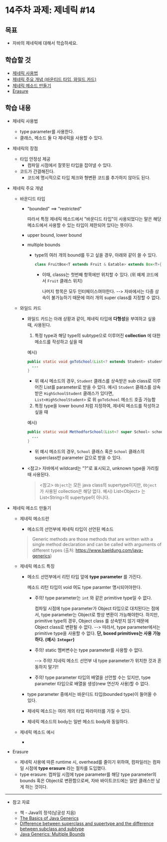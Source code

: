 # 14주차 과제: 제네릭 \#14

## 목표

- 자바의 제네릭에 대해서 학습하세요.

## 학습할 것

- [제네릭 사용법](#제네릭-사용법)
- [제네릭 주요 개념 (바운티드 타입, 와일드 카드)](#제네릭-주요-개념)
- [제네릭 메소드 만들기](#제네릭-메소드-만들기)
- [Erasure](#Erasure)

## 학습 내용

- 제네릭 사용법
  - type parameter를 사용한다.
  - 클래스, 메소드 둘 다 제네릭을 사용할 수 있다.

- 제네릭의 장점

  - 타입 안정성 제공
    - 컴파일 시점에서 잘못된 타입을 잡아낼 수 있다.
  - 코드가 간결해진다.
    - 코드에 명시적으로 타입 체크와 형변환 코드를 추가하지 않아도 된다.

- 제네릭 주요 개념

  - 바운디드 타입

    - "bounded" ==> "restricted"

      따라서 특정 제네릭 메소드에서 "바운디드 타입"이 사용되었다는 말은 해당 메소드에서 사용할 수 있는 타입이 제한되어 있다는 뜻이다.

    - upper bound, lower bound

    - multiple bounds

      - type의 여러 개의 bound를 두고 싶을 경우, 아래와 같이 쓸 수 있다.

        ```java
        class FruitBox<T extends Fruit & Eatable> extends Box<T>{}
        ```

        - 이때, classs는 첫번째 항목에만 위치할 수 있다. (위 예제 코드에서 `Fruit` 클래스 위치)

          나머지 항목은 모두 인터페이스여야한다.
          --> 자바에서는 다중 상속이 불가능하기 때문에 여러 개의 super class를 지정할 수 없다.

  - 와일드 카드

    - 와일드 카드는 아래 상황과 같이, 제네릭 타입에 **다형성**을 부여하고 싶을 때, 사용된다.

      1) 특정 type과 해당 type의 subtype으로 이루어진 **collection** 에 대한 메소드를 작성하고 싶을 때

      예시)

      ```java
      public static void goToSchool(List<? extends Student> students){
        ...
      }
      ```

      - 위 예시 메소드의 경우, `Student` 클래스를 상속받은 sub class로 이루어진 List를 parameter로 받을 수 있다.
        예시) `Student` 클래스를 상속받은 `HighSchoolStudent` 클래스가 있다면, `List<HighSchoolStudent>` 로 위 `goToSchool` 메소드 호출 가능함

      2) 특정 type을 lower bound 처럼 지정하여, 제네릭 메소드를 작성하고 싶을 때

      예시)

      ```java
      public static void MethodforSchool(List<? super School> school){
        ...
      }
      ```

      - 위 예시 메소드의 경우, `School` 클래스 혹은 `School` 클래스의 superclass만 parameter 값으로 받을 수 있다.

    - <참고> 자바에서 wildcard는 "?"로 표시되고, unknown type을 가리킬 때 사용된다.

      > <참고> `Object`는 모든 java class의 supertype이지만, `Object` 가 사용된 collection은 해당 없다.
      > 예시) List\<Object\> 는 List\<String\>의 supertype이 아니다.

- 제네릭 메소드 만들기

  - 제네릭 메소드란

    - 메소드의 선언부에 제네릭 타입이 선언된 메소드

    > Generic methods are those methods that are written with a single method declaration and can be called with arguments of different types
    > (출처: https://www.baeldung.com/java-generics)

  - 제네릭 메소드 특징

    - 메소드 선언부에서 리턴 타입 앞에 **type parameter** 를 가진다.

      메소드 리턴 타입이 void 여도 type paramter 명시되어야한다.

      - 주의! type parameter는 `int` 와 같은 primitive type일 수 없다.

        컴파일 시점에 type parameter가 Object 타입으로 대치된다는 점에서, type parameter는 Object로 항상 변환이 가능해야한다. 하지만, primitive type의 경우, Object class 를 상속받지 않기 때문에 Object class로 변환될 수 없다.
        --> 따라서, type parameter에서는 primitive type을 사용할 수 없다. **단, boxed primitives는 사용 가능하다. (예시: `Integer`)**

      - 주의! static 멤버변수는 type parameter를 사용할 수 없다.

        --> 주의! 지네릭 메소드 선언부 내 type parameter가 위치한 것과 혼동하지 말기!!

      - 주의! type parameter 타입의 배열을 선언할 수는 있지만, type parameter 타입으로 배열을 생성(new 연산자 사용)할 수 없다.

    - type parameter 중에서는 바운디드 타입(bounded type)이 들어올 수 있다.

    - 제네릭 메소드는 여러 개의 타입 파라미터를 가질 수 있다.

    - 제네릭 메소드의 body는 일반 메소드 body와 동일하다.

  - 제네릭 메소드 예시

    - 

- Erasure

  - 제네릭 사용에 따른 runtime 시, overhead를 줄이기 위하여,
    컴파일러는 컴파일 시점에 **type erasure** 라는 절차를 도입했다.
  - type erasure: 컴파일 시점에 type parameter를 해당 type parameter의 bounds 혹은 Object로 변환함으로써, 자바 바이트코드에는 일반 클래스만 남게 하는 것이다.




------

- 참고 자료

  - 책 - Java의 정석(남궁성 지음)
  - [The Basics of Java Generics](https://www.baeldung.com/java-generics)
  - [Difference between superclass and supertype and the difference between subclass and subtype](https://stackoverflow.com/questions/15315876/difference-between-superclass-and-supertype-and-the-difference-between-subclass)
  - [Java Generics: Multiple Bounds](https://stackoverflow.com/questions/30343161/java-generics-multiple-bounds)

